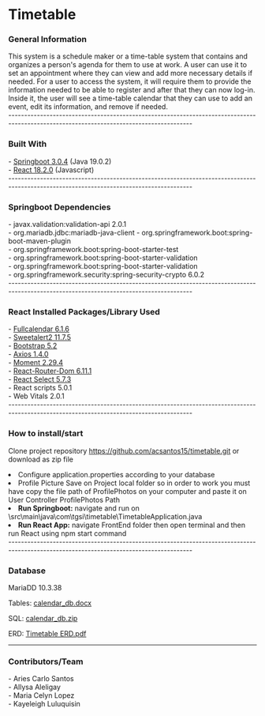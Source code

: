 <h1>Timetable</h1>
<h3> General Information </h3>
This system is a schedule maker or a time-table system that contains and organizes a person's agenda for them to use at work. A user can use it to set an appointment where they can view and add more necessary details if needed.
For a user to access the system, it will require them to provide the information needed to be able to register and after that they can now log-in. Inside it, the user will see a time-table calendar that they can use to add an event, edit its information, and remove if needed.<br>
----------------------------------------------------------------------------------------------------------------------------------------
<h3>Built With</h3>
- <a href="https://spring.io/" target="_blank" >Springboot 3.0.4</a> (Java 19.0.2) <br>
- <a href="https://react.dev/" target="_blank" >React 18.2.0</a> (Javascript) <br>
----------------------------------------------------------------------------------------------------------------------------------------
<h3> Springboot Dependencies </h3>
- javax.validation:validation-api 2.0.1 <br>
- org.mariadb.jdbc:mariadb-java-client <br.
- org.mybatis.spring.boot:mybatis-spring-boot-starter 3.0.0 <br>
- org.springframework.boot:spring-boot-maven-plugin <br>
- org.springframework.boot:spring-boot-starter-test <br>
- org.springframework.boot:spring-boot-starter-validation <br>
- org.springframework.boot:spring-boot-starter-validation <br>
- org.springframework.security:spring-security-crypto 6.0.2 <br>
----------------------------------------------------------------------------------------------------------------------------------------
<h3> React Installed Packages/Library Used </h3>
- <a href="https://fullcalendar.io/" target="_blank" >Fullcalendar 6.1.6</a>  <br>
- <a href="https://sweetalert2.github.io/" target="_blank" >Sweetalert2  11.7.5</a>  <br>
- <a href="https://getbootstrap.com/" target="_blank" >Bootstrap 5.2</a>  <br>
- <a href="https://axios-http.com/" target="_blank" >Axios 1.4.0</a>  <br>
- <a href="https://momentjs.com/" target="_blank" >Moment 2.29.4</a>  <br>
- <a href="https://reactrouter.com/en/main" target="_blank" >React-Router-Dom 6.11.1</a>  <br>
- <a href="https://react-select.com/home" target="_blank" >React Select 5.7.3</a>  <br>
- React scripts 5.0.1 <br>
- Web Vitals 2.0.1 <br>
----------------------------------------------------------------------------------------------------------------------------------------
<h3> How to install/start </h3>

Clone project repository https://github.com/acsantos15/timetable.git
or download as zip file

<li>Configure application.properties according to your database</li>

<li>Profile Picture Save on Project local folder so in order to work you must have copy the file path of ProfilePhotos on your computer and paste it on User Controller ProfilePhotos Path</li>

<li><b>Run Springboot:</b> navigate and run on \src\main\java\com\tgsi\timetable\TimetableApplication.java</li>

<li><b>Run React App:</b> navigate FrontEnd folder then open terminal and then run React using npm start command <br></li>
----------------------------------------------------------------------------------------------------------------------------------------

<h3>Database</h3>
MariaDD 10.3.38 <br>

Tables:
[calendar_db.docx](https://github.com/acsantos15/timetable/files/11631174/calendar_db.docx)

SQL:
[calendar_db.zip](https://github.com/acsantos15/timetable/files/11671219/calendar_db.zip)

ERD:
[Timetable ERD.pdf](https://github.com/acsantos15/timetable/files/11630966/Timetable.ERD.pdf)<br>

----------------------------------------------------------------------------------------------------------------------------------------
<h3>Contributors/Team</h3>
- Aries Carlo Santos <br>
- Allysa Aleligay <br>
- Maria Celyn Lopez <br>
- Kayeleigh Luluquisin <br>



